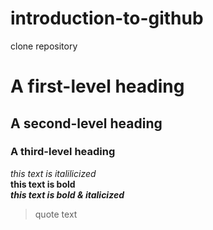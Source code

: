 # introduction-to-github
clone repository
# A first-level heading 
## A second-level heading
### A third-level heading
_this text is italilicized_\
**this text is bold**\
***this text is bold & italicized***
>quote text

